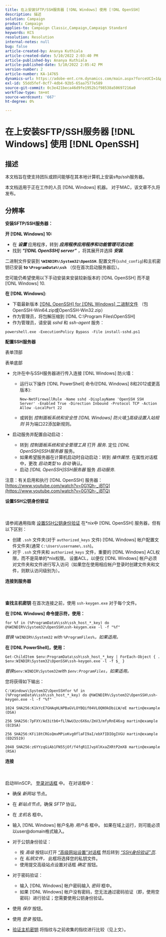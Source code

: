 ```yaml
---
title: 在上安装SFTP/SSH服务器 [!DNL Windows] 使用 [!DNL OpenSSH]
description: 描述
solution: Campaign
product: Campaign
applies-to: Campaign Classic,Campaign,Campaign Standard
keywords: KCS
resolution: Resolution
internal-notes: null
bug: false
article-created-by: Ananya Kuthiala
article-created-date: 5/10/2022 2:03:40 PM
article-published-by: Ananya Kuthiala
article-published-date: 5/10/2022 2:05:42 PM
version-number: 2
article-number: KA-14765
dynamics-url: https://adobe-ent.crm.dynamics.com/main.aspx?forceUCI=1&pagetype=entityrecord&etn=knowledgearticle&id=f3e81ffc-69d0-ec11-a7b5-0022480a8e40
exl-id: 55dd5fef-0cf7-4db4-92b5-65aa7577e589
source-git-commit: 0c3e421beca46d9fe1952b1f98538a50697216a0
workflow-type: tm+mt
source-wordcount: '667'
ht-degree: 0%

---
```


# 在上安装SFTP/SSH服务器 [!DNL Windows] 使用 [!DNL OpenSSH]

## 描述


本文档旨在使支持团队或顾问能够在其本地计算机上安装sftp/ssh服务器。

本文档适用于正在工作的人员 [!DNL Windows] 机器。 对于MAC，该文章不久将发布。


## 分辨率


<b>安装SFTP/SSH服务器：</b>

<b>开 [!DNL Windows] 10:</b>

- 在 <b>*设置</b>* 应用程序，转到 <b>*应用程序应用程序和功能管理可选功能</b>*.
- 找到 <b>*&quot;[!DNL OpenSSH] server”</b>* ，将其展开并选择 <b>*安装</b>*.


二进制文件安装到 <b>`%WINDIR%\System32\OpenSSH`</b>. 配置文件(`sshd_config`)和主机密钥已安装 <b>to `%ProgramData%\ssh`</b> （仅在首次启动服务器后）。

您可能仍希望使用以下手动安装来安装较新版本的 [!DNL OpenSSH] 而不是 [!DNL Windows] 10.

<b>在 [!DNL Windows]:</b>

- 下载最新版本 [[!DNL OpenSSH] for [!DNL Windows] 二进制文件](https://github.com/PowerShell/Win32-OpenSSH/releases "https://github.com/PowerShell/Win32-OpenSSH/releases") （包OpenSSH-Win64.zip或OpenSSH-Win32.zip）
- 作为管理员，将包解压缩到 [!DNL C:\Program Files\OpenSSH]
- 作为管理员，请安装 *sshd* 和 *ssh-agent* 服务：


`powershell.exe -ExecutionPolicy Bypass -File install-sshd.ps1`



<b>配置SSH服务器</b>

表单顶部

表单底部

- 允许在中与SSH服务器进行传入连接 [!DNL Windows] 防火墙：

   - 运行以下操作 [!DNL PowerShell] 命令([!DNL Windows] 8和2012或更高版本):

      `New-NetFirewallRule -Name sshd -DisplayName 'OpenSSH SSH Server' -Enabled True -Direction Inbound -Protocol TCP -Action Allow -LocalPort 22`

   - 或转到 *控制面板系统和安全性  [!DNL Windows] 防火墙*[ 1](https://winscp.net/eng/docs/guide_windows_openssh_server#fn1)*高级设置入站规则* 并为端口22添加新规则。

- 启动服务并配置自动启动：

   - 转到 *控制面板系统和安全管理工具* 打开 *服务*. 定位 *[!DNL OpenSSH]SSH服务器* 服务。
   - 如果希望服务器在计算机启动时自动启动：转到 *操作属性*. 在属性对话框中，更改 *启动类型* to *自动* 确认。
   - 启动 *[!DNL OpenSSH]SSH服务器* 服务 *启动服务*.


注意：有关启用和执行 [!DNL OpenSSH] 服务器： [https://www.youtube.com/watch?v=0G1Qh-_jBTQ](https://www.youtube.com/watch?v=0G1Qh-_jBTQ)



<b>设置SSH公钥身份验证</b>
<br><br> <br><br>
请参阅通用指南 [设置SSH公钥身份验证](https://winscp.net/eng/docs/guide_public_key) 在\*nix中 [!DNL OpenSSH] 服务器，但有以下区别：

- 创建 `.ssh` 文件夹(对于 `authorized_keys` 文件) [!DNL Windows] 帐户配置文件文件夹(通常 `C:\Users\username\.ssh`)。
- 对于 `.ssh` 文件夹和 `authorized_keys` 文件，重要的 [!DNL Windows] ACL权限，而不是简单的\*nix权限。 设置ACL，以便仅 [!DNL Windows] 帐户必须对文件夹和文件进行写入访问（如果您在使用相应帐户登录时创建文件夹和文件，则默认访问级别为）。


<b>连接到服务器</b>
<br><br> <br><br><b>查找主机密钥</b>
在首次连接之前，使用 `ssh-keygen.exe` 对于每个文件。

<b>在 [!DNL Windows] 命令提示符，使用： </b>


```
for %f in (%ProgramData%\ssh\ssh_host_*_key) do @%WINDIR%\System32\OpenSSH\ssh-keygen.exe -l -f "%f"
```


*替换* `%WINDIR%\System32` *with* `%ProgramFiles%`*，如果适用。*

<b>在 [!DNL PowerShell]，使用： </b>


```
Get-ChildItem $env:ProgramData\ssh\ssh_host_*_key | ForEach-Object { . $env:WINDIR\System32\OpenSSH\ssh-keygen.exe -l -f $_ }
```


*替换&#x200B;*`$env:WINDIR\System32`*with *`$env:ProgramFiles`*，如果适用。*

您将获得如下输出：


```
C:\Windows\System32\OpenSSHfor %f in (%ProgramData%\ssh\ssh_host_*_key) do @%WINDIR%\System32\OpenSSH\ssh-keygen.exe -l -f "%f"
```



```
1024 SHA256:K1kYcE7GHAqHLNPBaGVLOYBQif04VLOQN9kDbiLW/eE martin@example (DSA)
```



```
256 SHA256:7pFXY/Ad3itb6+fLlNwU3zc6X6o/ZmV3/mfyRnE46xg martin@example (ECDSA)
```



```
256 SHA256:KFi18tCRGsQmxMPioKvg0flaFI9aI/ebXfIDIOgIVGU martin@example (ED25519)
```



```
2048 SHA256:z6YYzqGiAb1FN55jOf/f4fqR1IJvpXlKxaZXRtP2mX8 martin@example (RSA)
```




<b>连接</b>
<br><br> <br><br>
启动WinSCP。 [登录对话框](https://winscp.net/eng/docs/ui_login) 中。 在对话框中：

- 确保 *新网站* 节点。
- 在 *新站点节点*，确保 *SFTP* 协议。
- 在 *主机名* 框中。
- 输入 [!DNL Windows] 帐户名称 *用户名* 框中。 如果在域上运行，则可能必须以user@domain格式输入。
- 对于公钥身份验证：

   - 按 *高级* 按钮以打开 [“高级网站设置”对话框](https://winscp.net/eng/docs/ui_login_advanced) 然后转到 *[“SSH身份验证”页](https://winscp.net/eng/docs/ui_login_authentication)*.
   - 在 *私钥文件，* 此框将选择您的私钥文件。
   - 使用提交高级站点设置对话框 *确定* 按钮。
- 对于密码验证：

   - 输入 [!DNL Windows] 帐户密码输入 *密码* 框中。
   - 如果 [!DNL Windows] 帐户没有密码，您无法通过密码验证（即，使用空密码）进行验证；您需要使用公钥身份验证。
- 使用 *保存* 按钮。
- 使用 *登录* 按钮。
- [验证主机密钥](https://winscp.net/eng/docs/ssh_verifying_the_host_key) 将指纹与之前收集的指纹进行比较（见上文）。
